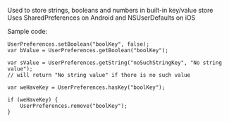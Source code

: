 ﻿
Used to store strings, booleans and numbers in built-in key/value store
Uses SharedPreferences on Android and NSUserDefaults on iOS

Sample code:

```
UserPreferences.setBoolean("boolKey", false);
var bValue = UserPreferences.getBoolean("boolKey");

var sValue = UserPreferences.getString("noSuchStringKey", "No string value");
// will return "No string value" if there is no such value

var weHaveKey = UserPreferences.hasKey("boolKey");

if (weHaveKey) {
	UserPreferences.remove("boolKey");
}
```